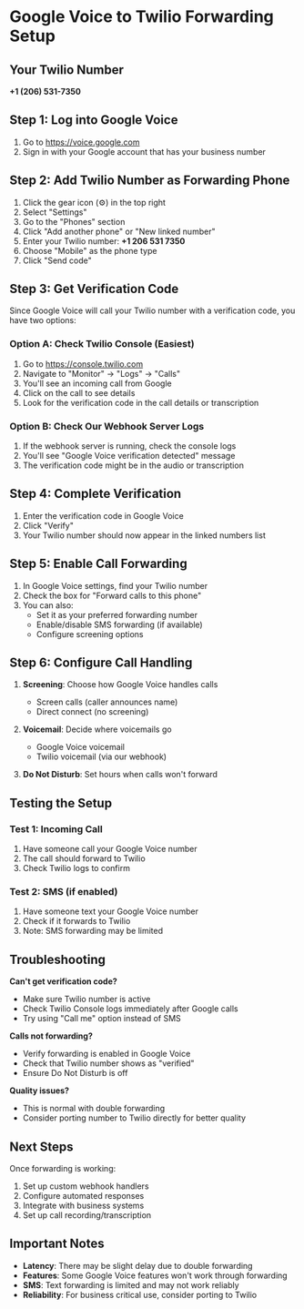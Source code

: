 # Google Voice to Twilio Forwarding Setup

## Your Twilio Number
**+1 (206) 531-7350**

## Step 1: Log into Google Voice

1. Go to https://voice.google.com
2. Sign in with your Google account that has your business number

## Step 2: Add Twilio Number as Forwarding Phone

1. Click the gear icon (⚙️) in the top right
2. Select "Settings"
3. Go to the "Phones" section
4. Click "Add another phone" or "New linked number"
5. Enter your Twilio number: **+1 206 531 7350**
6. Choose "Mobile" as the phone type
7. Click "Send code"

## Step 3: Get Verification Code

Since Google Voice will call your Twilio number with a verification code, you have two options:

### Option A: Check Twilio Console (Easiest)
1. Go to https://console.twilio.com
2. Navigate to "Monitor" → "Logs" → "Calls"
3. You'll see an incoming call from Google
4. Click on the call to see details
5. Look for the verification code in the call details or transcription

### Option B: Check Our Webhook Server Logs
1. If the webhook server is running, check the console logs
2. You'll see "Google Voice verification detected" message
3. The verification code might be in the audio or transcription

## Step 4: Complete Verification

1. Enter the verification code in Google Voice
2. Click "Verify"
3. Your Twilio number should now appear in the linked numbers list

## Step 5: Enable Call Forwarding

1. In Google Voice settings, find your Twilio number
2. Check the box for "Forward calls to this phone"
3. You can also:
   - Set it as your preferred forwarding number
   - Enable/disable SMS forwarding (if available)
   - Configure screening options

## Step 6: Configure Call Handling

1. **Screening**: Choose how Google Voice handles calls
   - Screen calls (caller announces name)
   - Direct connect (no screening)
   
2. **Voicemail**: Decide where voicemails go
   - Google Voice voicemail
   - Twilio voicemail (via our webhook)

3. **Do Not Disturb**: Set hours when calls won't forward

## Testing the Setup

### Test 1: Incoming Call
1. Have someone call your Google Voice number
2. The call should forward to Twilio
3. Check Twilio logs to confirm

### Test 2: SMS (if enabled)
1. Have someone text your Google Voice number
2. Check if it forwards to Twilio
3. Note: SMS forwarding may be limited

## Troubleshooting

**Can't get verification code?**
- Make sure Twilio number is active
- Check Twilio Console logs immediately after Google calls
- Try using "Call me" option instead of SMS

**Calls not forwarding?**
- Verify forwarding is enabled in Google Voice
- Check that Twilio number shows as "verified"
- Ensure Do Not Disturb is off

**Quality issues?**
- This is normal with double forwarding
- Consider porting number to Twilio directly for better quality

## Next Steps

Once forwarding is working:
1. Set up custom webhook handlers
2. Configure automated responses
3. Integrate with business systems
4. Set up call recording/transcription

## Important Notes

- **Latency**: There may be slight delay due to double forwarding
- **Features**: Some Google Voice features won't work through forwarding
- **SMS**: Text forwarding is limited and may not work reliably
- **Reliability**: For business critical use, consider porting to Twilio